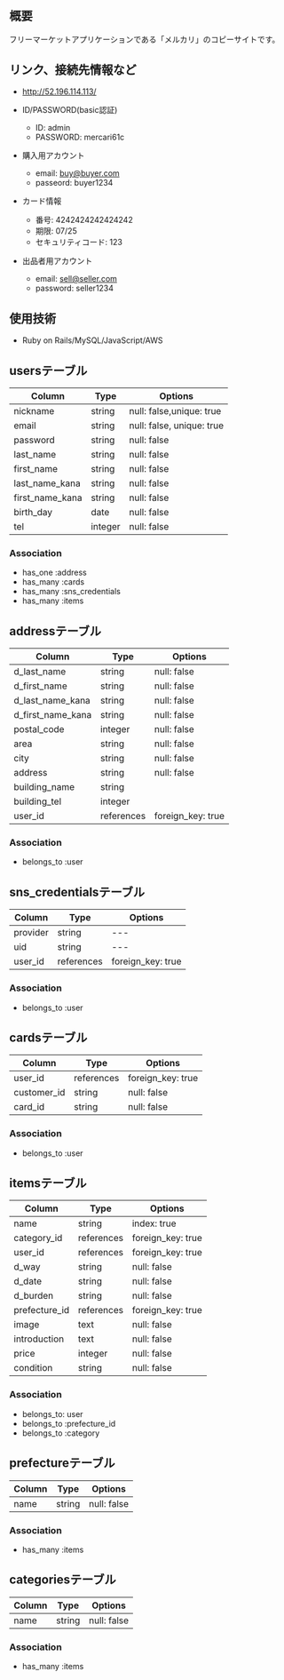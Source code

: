 # 
## 概要
フリーマーケットアプリケーションである「メルカリ」のコピーサイトです。

## リンク、接続先情報など
* http://52.196.114.113/

* ID/PASSWORD(basic認証)
  * ID: admin
  * PASSWORD: mercari61c

* 購入用アカウント
  * email: buy@buyer.com
  * passeord: buyer1234
* カード情報
  * 番号: 4242424242424242
  * 期限: 07/25
  * セキュリティコード: 123
 
* 出品者用アカウント
  * email: sell@seller.com
  * password: seller1234

## 使用技術
* Ruby on Rails/MySQL/JavaScript/AWS

## usersテーブル
|Column|Type|Options|
|------|----|-------|
|nickname|string|null: false,unique: true|
|email|string|null: false, unique: true|
|password|string|null: false|
|last_name|string|null: false|
|first_name|string|null: false|
|last_name_kana|string|null: false|
|first_name_kana|string|null: false|
|birth_day|date|null: false|
|tel|integer|null: false|
### Association
- has_one :address
- has_many :cards
- has_many :sns_credentials
- has_many :items

## addressテーブル
|Column|Type|Options|
|------|----|-------|
|d_last_name|string|null: false|
|d_first_name|string|null: false|
|d_last_name_kana|string|null: false|
|d_first_name_kana|string|null: false|
|postal_code|integer|null: false|
|area|string|null: false|
|city|string|null: false|
|address|string|null: false|
|building_name|string||
|building_tel|integer||
|user_id|references|foreign_key: true|
### Association
- belongs_to :user

## sns_credentialsテーブル
|Column|Type|Options|
|------|----|-------|
|provider|string|---|
|uid|string|---|
|user_id|references|foreign_key: true|
### Association
- belongs_to :user

## cardsテーブル
|Column|Type|Options|
|------|----|-------|
|user_id|references|foreign_key: true|
|customer_id|string|null: false|
|card_id|string|null: false|
### Association
- belongs_to :user

## itemsテーブル
|Column|Type|Options|
|------|----|-------|
|name|string|index: true|
|category_id|references|foreign_key: true|
|user_id|references|foreign_key: true|
|d_way|string|null: false|
|d_date|string|null: false|
|d_burden|string|null: false|
|prefecture_id|references|foreign_key: true|
|image|text|null: false|
|introduction|text|null: false|
|price|integer|null: false|
|condition|string|null: false|
### Association
- belongs_to: user
- belongs_to :prefecture_id
- belongs_to :category




## prefectureテーブル
|Column|Type|Options|
|------|----|-------|
|name|string|null: false|
### Association
- has_many :items

## categoriesテーブル
|Column|Type|Options|
|------|----|-------|
|name|string|null: false|
### Association
- has_many :items

